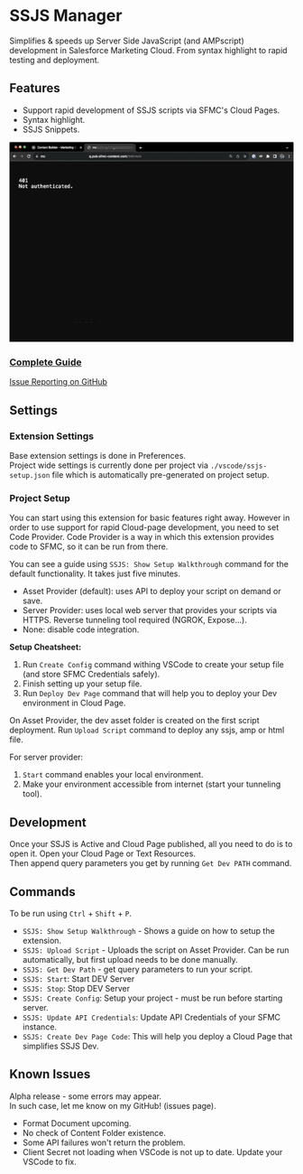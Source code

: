 # SSJS Manager

Simplifies & speeds up Server Side JavaScript (and AMPscript) development in Salesforce Marketing Cloud.
From syntax highlight to rapid testing and deployment.

## Features

- Support rapid development of SSJS scripts via SFMC's Cloud Pages.
- Syntax highlight.
- SSJS Snippets.

![SSJS Manager](https://raw.githubusercontent.com/FiB3/ssjs-vsc/main/images/ssjs-vsc-demo1.2.gif)

### [Complete Guide](https://fib3.github.io/ssjs-vsc/)
[Issue Reporting on GitHub](https://github.com/FiB3/ssjs-vsc/issues)

## Settings

### Extension Settings

Base extension settings is done in Preferences.  
Project wide settings is currently done per project via `./vscode/ssjs-setup.json` file which is automatically pre-generated on project setup.

### Project Setup

You can start using this extension for basic features right away. However in order to use support for rapid Cloud-page development, you need to set Code Provider. Code Provider is a way in which this extension provides code to SFMC, so it can be run from there.

You can see a guide using `SSJS: Show Setup Walkthrough` command for the default functionality. It takes just five minutes.

- Asset Provider (default): uses API to deploy your script on demand or save.
- Server Provider: uses local web server that provides your scripts via HTTPS. Reverse tunneling tool required (NGROK, Expose...).
- None: disable code integration.

**Setup Cheatsheet:**
1) Run `Create Config` command withing VSCode to create your setup file (and store SFMC Credentials safely).
2) Finish setting up your setup file.
3) Run `Deploy Dev Page` command that will help you to deploy your Dev environment in Cloud Page.

On Asset Provider, the dev asset folder is created on the first script deployment. Run `Upload Script` command to deploy any ssjs, amp or html file.

For server provider:

1) `Start` command enables your local environment.
2) Make your environment accessible from internet (start your tunneling tool).

## Development

Once your SSJS is Active and Cloud Page published, all you need to do is to open it. Open your Cloud Page or Text Resources.  
Then append query parameters you get by running `Get Dev PATH` command.

## Commands

To be run using `Ctrl` + `Shift` + `P`.

- `SSJS: Show Setup Walkthrough` - Shows a guide on how to setup the extension.
- `SSJS: Upload Script` - Uploads the script on Asset Provider. Can be run automatically, but first upload needs to be done manually.
- `SSJS: Get Dev Path` - get query parameters to run your script.
- `SSJS: Start`: Start DEV Server
- `SSJS: Stop`: Stop DEV Server
- `SSJS: Create Config`: Setup your project - must be run before starting server.
- `SSJS: Update API Credentials`: Update API Credentials of your SFMC instance.
- `SSJS: Create Dev Page Code`: This will help you deploy a Cloud Page that simplifies SSJS Dev.

## Known Issues

Alpha release - some errors may appear.  
In such case, let me know on my GitHub! (issues page).

- Format Document upcoming.
- No check of Content Folder existence.
- Some API failures won't return the problem.
- Client Secret not loading when VSCode is not up to date. Update your VSCode to fix.